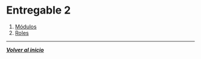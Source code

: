 # Entregable 2
1. [Módulos](Flujogramas/Modulos.md)
2. [Roles](Roles/Roles.md)
---
***[Volver al inicio](../../README.md)***